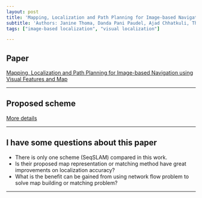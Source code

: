 ```yaml
---
layout: post
title: 'Mapping, Localization and Path Planning for Image-based Navigation using Visual Features and Map'
subtitle: 'Authors: Janine Thoma, Danda Pani Paudel, Ajad Chhatkuli, Thomas Probst, Luc Van Gool'
tags: ["image-based localization", "visual localization"]

---
```


## Paper
<a href="http://openaccess.thecvf.com/content_CVPR_2019/html/Thoma_Mapping_Localization_and_Path_Planning_for_Image-Based_Navigation_Using_Visual_CVPR_2019_paper.html"> 
Mapping, Localization and Path Planning for Image-based Navigation using Visual Features and Map</a>

---

## Proposed scheme
[More details](https://github.com/hbyacademic/HBY/blob/master/_posts/1206_CVPR_Intro.pdf)

---

## I have some questions about this paper

- There is only one scheme (SeqSLAM) compared in this work.
- Is their proposed map representation or matching method have great improvements on localization accuracy?
- What is the benefit can be gained from using network flow problem to solve map building or matching problem? 

---
